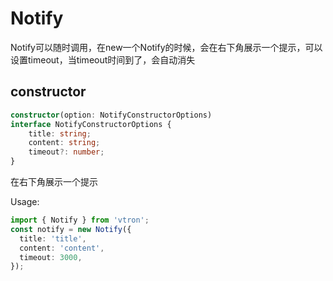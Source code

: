 # Notify

Notify可以随时调用，在new一个Notify的时候，会在右下角展示一个提示，可以设置timeout，当timeout时间到了，会自动消失

## constructor

<!-- interface NotifyConstructorOptions {
    title: string;
    content: string;
    timeout?: number;
} -->
<!-- constructor(option: NotifyConstructorOptions) { -->

```ts
constructor(option: NotifyConstructorOptions)
interface NotifyConstructorOptions {
    title: string;
    content: string;
    timeout?: number;
}
```

在右下角展示一个提示

Usage:

```ts
import { Notify } from 'vtron';
const notify = new Notify({
  title: 'title',
  content: 'content',
  timeout: 3000,
});
```

